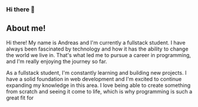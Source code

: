 ### Hi there 👋

## About me!

Hi there! My name is Andreas and I'm currently a fullstack student. I have always been fascinated by technology and how it has the ability to change the world we live in. That's what led me to pursue a career in programming, and I'm really enjoying the journey so far.

As a fullstack student, I'm constantly learning and building new projects. I have a solid foundation in web development and I'm excited to continue expanding my knowledge in this area. I love being able to create something from scratch and seeing it come to life, which is why programming is such a great fit for
